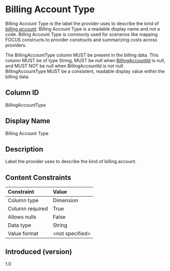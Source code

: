 # Billing Account Type

Billing Account Type is the label the provider uses to describe the kind of [*billing account*](#glossary:billing-account). Billing Account Type is a readable display name and not a code. Billing Account Type is commonly used for scenarios like mapping FOCUS constructs to provider constructs and summarizing costs across providers.

The BillingAccountType column MUST be present in the billing data. This column MUST be of type String, MUST be null when [BillingAccountId](#billingaccountid) is null, and MUST NOT be null when BillingAccountId is not null. BillingAccountType MUST be a consistent, readable display value within the billing data.

## Column ID

BillingAccountType

## Display Name

Billing Account Type

## Description

Label the provider uses to describe the kind of billing account.

## Content Constraints

| Constraint      | Value            |
| :-------------- | :--------------- |
| Column type     | Dimension        |
| Column required | True             |
| Allows nulls    | False            |
| Data type       | String           |
| Value format    | \<not specified> |

## Introduced (version)

1.0
